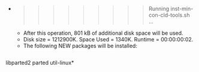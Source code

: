 * >>>>>>>>> Running inst-min-con-cld-tools.sh ...
  * After this operation, 801 kB of additional disk space will be used.
  * Disk size = 1212900K. Space Used = 1340K. Runtime = 00:00:00:02.
  * The following NEW packages will be installed:
  ```bash
libparted2 parted util-linux*
  ```
